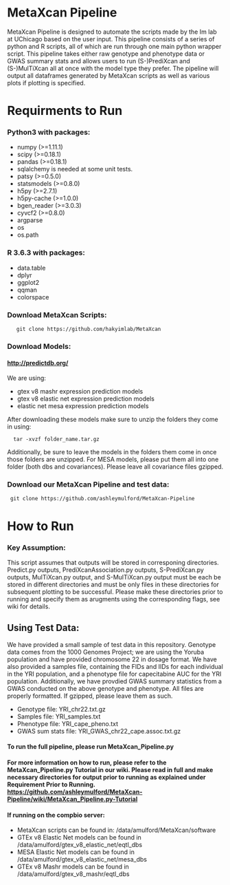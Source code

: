 # MetaXcan Pipeline
MetaXcan Pipeline is designed to automate the scripts made by the Im lab at UChicago based on the user input. This pipeline consists of a series of python and R scripts, all of which are run through one main python wrapper script. This pipeline takes either raw genotype and phenotype data or GWAS summary stats and allows users to run (S-)PrediXcan and (S-)MulTiXcan all at once with the model type they prefer. The pipeline will output all dataframes generated by MetaXcan scripts as well as various plots if plotting is specified. 

# Requirments to Run
### Python3 with packages:
- numpy (>=1.11.1)
- scipy (>=0.18.1)
- pandas (>=0.18.1)
- sqlalchemy is needed at some unit tests.
- patsy (>=0.5.0)
- statsmodels (>=0.8.0)
- h5py (>=2.7.1)
- h5py-cache (>=1.0.0)
- bgen_reader (>=3.0.3)
- cyvcf2 (>=0.8.0)
- argparse
- os
- os.path

### R 3.6.3 with packages:
- data.table
- dplyr
- ggplot2
- qqman
- colorspace

### Download MetaXcan Scripts:
 
       git clone https://github.com/hakyimlab/MetaXcan
       
### Download Models:
#### http://predictdb.org/
We are using:
- gtex v8 mashr expression prediction models
- gtex v8 elastic net expression prediction models
- elastic net mesa expression prediction models

After downloading these models make sure to unzip the folders they come in using:

      tar -xvzf folder_name.tar.gz
      
Additionally, be sure to leave the models in the folders them come in once those folders are unzipped. For MESA models, please put them all into one folder (both dbs and covariances). Please leave all covariance files gzipped. 

### Download our MetaXcan Pipeline and test data:

     git clone https://github.com/ashleymulford/MetaXcan-Pipeline

    
# How to Run
### Key Assumption:
This script assumes that outputs will be stored in corresponing directories. Predict.py outputs, PrediXcanAssociation.py outputs, S-PrediXcan.py outputs, MulTiXcan.py output, and S-MulTiXcan.py output must be each be stored in different directories and must be only files in these directories for subsequent plotting to be successful. Please make these directories prior to running and specify them as arugments using the corresponding flags, see wiki for details.

## Using Test Data:
We have provided a small sample of test data in this repository. Genotype data comes from the 1000 Genomes Project; we are using the Yoruba population and have provided chromosome 22 in dosage format. We have also provided a samples file, containing the FIDs and IIDs for each individual in the YRI population, and a phenotype file for capecitabine AUC for the YRI population. Additionally, we have provdied GWAS summary statistics from a GWAS conducted on the above genotype and phenotype. All files are properly formatted. If gzipped, please leave them as such.
- Genotype file: YRI_chr22.txt.gz
- Samples file: YRI_samples.txt
- Phenotype file: YRI_cape_pheno.txt
- GWAS sum stats file: YRI_GWAS_chr22_cape.assoc.txt.gz

#### To run the full pipeline, please run MetaXcan_Pipeline.py
#### For more information on how to run, please refer to the MetaXcan_Pipeline.py Tutorial in our wiki. Please read in full and make necessary directories for output prior to running as explained under Requirement Prior to Running. https://github.com/ashleymulford/MetaXcan-Pipeline/wiki/MetaXcan_Pipeline.py-Tutorial

#### If running on the compbio server:
- MetaXcan scripts can be found in: /data/amulford/MetaXcan/software
- GTEx v8 Elastic Net models can be found in /data/amulford/gtex_v8_elastic_net/eqtl_dbs
- MESA Elastic Net models can be found in /data/amulford/gtex_v8_elastic_net/mesa_dbs
- GTEx v8 Mashr models can be found in /data/amulford/gtex_v8_mashr/eqtl_dbs




